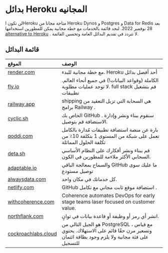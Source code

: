 # بدائل Heroku المجانيه
لن تكون اHeroku  متاحة مجانا من Heroku Dynos و Postgres و Data for Redis  بعد 28 نوفمبر 2022. لنجد قائمة بالخدمات مع خطة مجانية يمكن للمطورين استخدامها  [alternative to Heroku](https://engagespot.co/blog/free-heroku-alternatives) . لا تتردد في تقديم البدائل العامة وتحسين القائمة.

## قائمة البدائل
| الموقع | الوصف |
| :---- | :-------------|
| [render.com](https://render.com/) | مع خطة مجانية للبدء. Heroku أحد أفضل بدائل |
| [fly.io](https://fly.io/) | الكاملة (وقواعد البيانات!) في جميع أنحاء العالم. لا توجد عمليات مطلوبة. full stack قم بتشغيل تطبيقات|
| [railway.app](https://railway.app/) | shipping هي السحابة التي تزيل التعقيد من برامج Railway . |
| [cyclic.sh](https://www.cyclic.sh/) | الخاص بك   GitHub  . سنقوم ببناء ونشر وإدارة الاستضافة قم بتوصيل.|
| [qoddi.com](https://qoddi.com/) |  بارة عن منصة استضافة تطبيقات مُدارة بالكامل تعمل على شبكة من المستوى 1 بتكلفة 10٪ من تكلفة الحلول المماثلة  |
| [deta.sh](https://www.deta.sh/) | قم ببناء ونشر أفكارك على النظام الأساسي السحابي الأكثر ملاءمة للمطورين في الكون. |
| [adaptable.io](https://adaptable.io/) | 	والسماح بمعالجة الباقي GitHub ما عليك سوى توصيل مستودع |
| [alwaysdata.com](https://www.alwaysdata.com/en/) | كل خدماتك في مكان واحد. |
| [netlify.com](https://www.netlify.com/) | GitHub استضافة موقع ثابت مجاني مع تكامل . |
| [withcoherence.com](https://www.withcoherence.com/) | Coherence automates DevOps for early stage teams laser focused on customer value. |
| [northflank.com](https://www.northflank.com/) | انشر أي رمز أو وظيفة أو قاعدة بيانات في ثوانٍ. |
| [cockroachlabs.cloud](https://cockroachlabs.cloud/) |  هو الجيل التالي   من PostgreSQL ، مع قياس وتسعير مرن حقًا قائم على الاستهلاك. يحتوي على فئة مجانية ولا يلزم وجود بطاقة ائتمان للتسجيل  |
